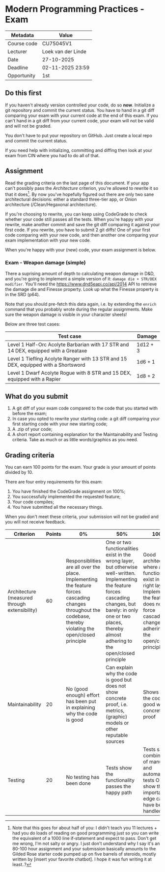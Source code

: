 # Modern Programming Practices - Exam

| Metadata    | Value              |
|-------------|--------------------|
| Course code | CU75045V1          |
| Lecturer    | Loek van der Linde |
| Date        | 27-10-2025         |
| Deadline    | 02-11-2025 23:59   |
| Opportunity | 1st                |

## Do this first

If you haven't already version controlled your code, do so **now**. Initialize a git repository and commit the current status. You have to hand in a git diff comparing your exam with your current code at the end of this exam. If you can't hand in a git diff from your current code, your exam will not be valid and will not be graded.

You don't have to put your repository on GitHub. Just create a local repo and commit the current status.

If you need help with initializing, committing and diffing then look at your exam from CIN where you had to do all of that. 

## Assignment

Read the grading criteria on the last page of this document. If your app can't possibly pass the *Architecture* criterion, you're allowed to rewrite it so that it does[^footnote1]. By now you've hopefully figured out there are only two sane architectural decisions: either a standard three-tier app, or Onion architecture (/Clean/Hegaxonal architecture). 

If you're choosing to rewrite, you can keep using CodeGrade to check whether your code still passes all the tests. When you're happy with your rewrite, make another commit and save the git diff comparing it against your first code. If you rewrite, you have to submit 2 git diffs! One of your first code comparing with your new code, and then another one comparing your exam implementation with your new code.

[^footnote1]: Note that this goes for about half of you: I didn't teach you 11 lectures + had you do loads of reading on good programming just so you can write the equivalent of a 1000 line if-statement and expect to pass. Don't get me wrong, I'm not salty or angry. I just don't understand why I say it's an 80-100 hour assignment and your submission basically amounts to the Gilded Rose starter code pumped up on five barrels of steroids, mostly written by [insert your favorite chatbot]. I hope it was fun writing it at least..?

When you're happy with your (new) code, your exam assignment is below.

### Exam - Weapon damage (simple)

There a suprising amount of depth to calculating weapon damage in D&D, and you're going to implement a simple version of it: `damage die + STR/DEX modifier`. You'll need the https://www.dnd5eapi.co/api/2014 API to retrieve the damage die and Finesse property. Look up what the Finesse property is in the SRD (p64).

Note that you should pre-fetch this data again, i.e. by extending the `enrich` command that you probably wrote during the regular assignments. Make sure the weapon damage is visible in your character sheets!

Below are three test cases:

| Test case                          | Damage |
| ---------------------------------- | ---------- |
| Level 1 Half-Orc Acolyte Barbarian with 17 STR and 14 DEX, equipped with a Greataxe | 1d12 + 3 |
| Level 1 Tiefling Acolyte Ranger with 13 STR and 15 DEX, equipped with a Shortsword | 1d6 + 1 |
| Level 1 Dwarf Acolyte Rogue with 8 STR and 15 DEX, equipped with a Rapier | 1d8 + 2 |

## What do you submit

1. A git diff of your exam code compared to the code that you started with before the exam;
2. In case you opted to rewrite your starting code: a git diff comparing your first starting code with your new starting code;
3. A .zip of your code;
4. A short report containing explanation for the Maintainability and Testing criteria. Take as much or as little words/graphics as you need.

## Grading criteria

You can earn 100 points for the exam. Your grade is your amount of points divided by 10.

There are four entry requirements for this exam:

1. You have finished the CodeGrade assignment on 100%;
2. You successfully implemented the requested feature;
3. Your code compiles;
4. You have submitted all the necessary things.

When you don't meet these criteria, your submission will not be graded and you will not receive feedback.

| Criterion | Points | 0% | 50% | 100% |
|---|---|---|---|---|
| Architecture (measured through extensibility) | 60 | Responsiblities are all over the place. Implementing the feature forces cascading changes throughout the codebase, thereby violating the open/closed principle | One or two functionalities exist in the wrong layer, but otherwise well-written. Implementing the feature forces cascading changes, but barely: in only one or two places, thereby almost adhering to the open/closed principle | Good architecture where all functionalities exist in the right layers. Implementing the features does not force cascading changes, fully adhering to the open/closed principle |
| Maintainability | 20 | No (good enough) effort has been put in explaining why the code is good | Can explain why the code is good but does not show concrete proof, i.e. metrics, (graphic) models or other reputable sources | Shows why the code is good with concrete proof |
| Testing | 20 | No testing has been done | Tests show the functionality passes the happy path | Tests show a combination of manual and automated tests OR show that important edge cases have been handled |

